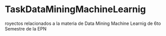 # TaskDataMiningMachineLearnig
royectos relacionados a la materia de Data Mining Machine Learnig de 6to Semestre de la EPN
